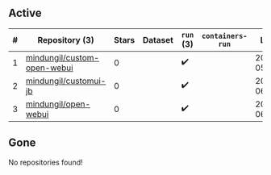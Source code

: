 ## Active
| # | Repository (3) | Stars | Dataset | `run` (3) | `containers-run` | Last Modified |
| --- | --- | --- | --- | --- | --- | --- |
| 1 | [mindungil/custom-open-webui](https://github.com/mindungil/custom-open-webui) | 0 |  | :heavy_check_mark: |  | 2025-09-23 05:45:53+00:00 |
| 2 | [mindungil/customui-jb](https://github.com/mindungil/customui-jb) | 0 |  | :heavy_check_mark: |  | 2025-09-27 06:26:08+00:00 |
| 3 | [mindungil/open-webui](https://github.com/mindungil/open-webui) | 0 |  | :heavy_check_mark: |  | 2025-09-29 06:11:28+00:00 |

## Gone
No repositories found!
